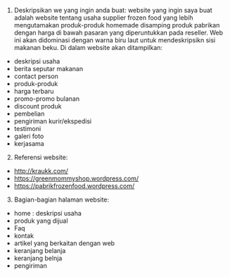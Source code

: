 
1. Deskripsikan we yang ingin anda buat:
website yang ingin saya buat adalah website tentang usaha supplier frozen food yang lebih mengutamakan produk-produk homemade disamping produk pabrikan dengan harga di bawah pasaran yang diperuntukkan pada reseller. Web ini akan didominasi dengan warna biru laut untuk mendeskripsikn sisi makanan beku. Di dalam website akan ditampilkan:

 - deskripsi usaha
 - berita seputar makanan
 - contact person
 - produk-produk 
 - harga terbaru
 - promo-promo bulanan
 - discount produk
 - pembelian
 - pengiriman kurir/ekspedisi 
 - testimoni
 - galeri foto
 - kerjasama

2. Referensi website:

 - http://kraukk.com/
 - https://greenmommyshop.wordpress.com/
 - https://pabrikfrozenfood.wordpress.com/

3. Bagian-bagian halaman website:
 - home : deskripsi usaha
 - produk yang dijual
 - Faq
 - kontak
 - artikel yang berkaitan dengan web
 - keranjang belanja
 - keranjang belnja
 - pengiriman


 
